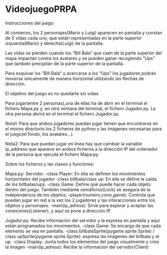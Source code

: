 # VideojuegoPRPA

Instrucciones del juego:

Al comienzo, los 2 personajes(Mario y Luigi) aparecen en pantalla y constan de 5 vidas cada uno, que están representadas en la parte superior izquierda(Mario) y derecha(Luigi) de la pantalla. 

Las vidas se pierden cuando los “Bill Bala” que caen de la parte superior del mapa impactan contra los avatares y se pueden ganar recogiendo “Ups” que también precipitan de la parte superior de la pantalla.

Para esquivar los “Bill Bala” y acercarse a los “Ups” los jugadores podrán moverse únicamente de manera horizontal utilizando las flechas de dirección.

El objetivo del juego es no quedarte sin vidas. 

Para jugar(entre 2 personas),una de ellas ha de abrir en el terminal el fichero Mapa.py y, en otra ventana del terminal, el fichero Jugador.py. La otra persona abrirá en el terminal el fichero Jugador.py.

Nota1: Para que ambos jugadores puedan jugar tienen que encontrarse en el mismo directorio los 2 ficheros de python y las imágenes necesarias para el juego(el fondo, los avatares…).

Nota2: Para que puedan jugar en línea hay que cambiar la variable ip_address que aparece en ambos ficheros a la dirección IP del ordenador de la persona que ejecuta el fichero Mapa.py.

Sobre los ficheros y las clases y funciones:

Mapa.py: Servidor.
   -class Player: En ella se definen los movimientos horizontales del jugador
   -class billbala/class up: En ella se define la caída de los billbalas/ups.
   -class Game: Define qué puede hacer cada objeto dentro del juego. También mediante semáforos(Lock) se asegura de la independencia de los objetos. 
   -player(numero,conn,game): Controla que puedan jugar en red a la vez los 2 jugadores y las interacciones entre los objetos y personajes.
   -main(ip_adress): Sirve para esperar y aceptar las conexiones(Listener), y aquí se pone a dirección IP.

Jugador.py: Recibe información del servidor y la expresa en pantalla y aquí están programados los movimientos.
   -class Game: Se encarga de que cada elemento se vea en pantalla.
   -class billbalaSprite(pygame.sprite.Sprite) / class upSprite(pygame.sprite.Sprite): expresa las imágenes del billbala y el up.
   -class Display: Junta todos los elementos del juego visualmente y crea la imagen
   -main(ip_adress): Recibe la información del servidor(Client)

